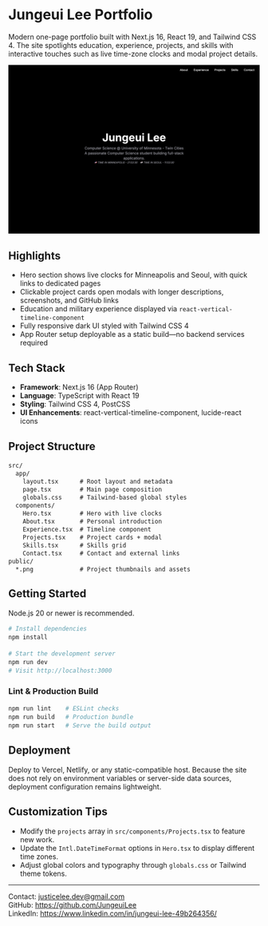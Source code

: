 # Jungeui Lee Portfolio

Modern one-page portfolio built with Next.js 16, React 19, and Tailwind CSS 4. The site spotlights education, experience, projects, and skills with interactive touches such as live time-zone clocks and modal project details.

![Screenshot of the homepage](public/jungeuiPortfolio.png)

## Highlights
- Hero section shows live clocks for Minneapolis and Seoul, with quick links to dedicated pages
- Clickable project cards open modals with longer descriptions, screenshots, and GitHub links
- Education and military experience displayed via `react-vertical-timeline-component`
- Fully responsive dark UI styled with Tailwind CSS 4
- App Router setup deployable as a static build—no backend services required

## Tech Stack
- **Framework**: Next.js 16 (App Router)
- **Language**: TypeScript with React 19
- **Styling**: Tailwind CSS 4, PostCSS
- **UI Enhancements**: react-vertical-timeline-component, lucide-react icons

## Project Structure
```
src/
  app/
    layout.tsx      # Root layout and metadata
    page.tsx        # Main page composition
    globals.css     # Tailwind-based global styles
  components/
    Hero.tsx        # Hero with live clocks
    About.tsx       # Personal introduction
    Experience.tsx  # Timeline component
    Projects.tsx    # Project cards + modal
    Skills.tsx      # Skills grid
    Contact.tsx     # Contact and external links
public/
  *.png             # Project thumbnails and assets
```

## Getting Started
Node.js 20 or newer is recommended.

```bash
# Install dependencies
npm install

# Start the development server
npm run dev
# Visit http://localhost:3000
```

### Lint & Production Build
```bash
npm run lint    # ESLint checks
npm run build   # Production bundle
npm run start   # Serve the build output
```

## Deployment
Deploy to Vercel, Netlify, or any static-compatible host. Because the site does not rely on environment variables or server-side data sources, deployment configuration remains lightweight.

## Customization Tips
- Modify the `projects` array in `src/components/Projects.tsx` to feature new work.
- Update the `Intl.DateTimeFormat` options in `Hero.tsx` to display different time zones.
- Adjust global colors and typography through `globals.css` or Tailwind theme tokens.

---

Contact: justicelee.dev@gmail.com  
GitHub: https://github.com/JungeuiLee  
LinkedIn: https://www.linkedin.com/in/jungeui-lee-49b264356/
